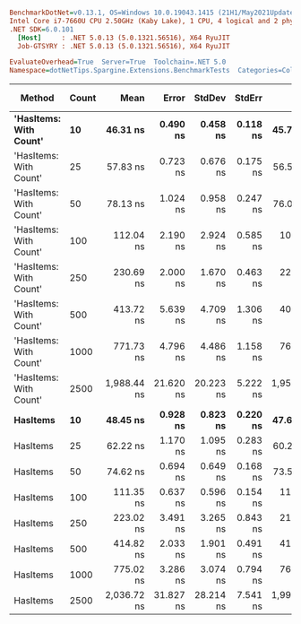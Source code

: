 ``` ini

BenchmarkDotNet=v0.13.1, OS=Windows 10.0.19043.1415 (21H1/May2021Update)
Intel Core i7-7660U CPU 2.50GHz (Kaby Lake), 1 CPU, 4 logical and 2 physical cores
.NET SDK=6.0.101
  [Host]     : .NET 5.0.13 (5.0.1321.56516), X64 RyuJIT
  Job-GTSYRY : .NET 5.0.13 (5.0.1321.56516), X64 RyuJIT

EvaluateOverhead=True  Server=True  Toolchain=.NET 5.0  
Namespace=dotNetTips.Spargine.Extensions.BenchmarkTests  Categories=Collections  

```
|                 Method | Count |        Mean |     Error |    StdDev |   StdErr |         Min |          Q1 |      Median |          Q3 |         Max |         Op/s | CI99.9% Margin | Iterations | Kurtosis | MValue | Skewness | Rank | LogicalGroup | Baseline |  Gen 0 | Code Size |  Gen 1 | Allocated |
|----------------------- |------ |------------:|----------:|----------:|---------:|------------:|------------:|------------:|------------:|------------:|-------------:|---------------:|-----------:|---------:|-------:|---------:|-----:|------------- |--------- |-------:|----------:|-------:|----------:|
| **&#39;HasItems: With Count&#39;** |    **10** |    **46.31 ns** |  **0.490 ns** |  **0.458 ns** | **0.118 ns** |    **45.76 ns** |    **45.99 ns** |    **46.16 ns** |    **46.63 ns** |    **47.06 ns** | **21,591,965.0** |      **0.4895 ns** |      **15.00** |    **1.649** |  **2.000** |   **0.5296** |    **1** |            ***** |       **No** | **0.0213** |     **207 B** |      **-** |     **192 B** |
| &#39;HasItems: With Count&#39; |    25 |    57.83 ns |  0.723 ns |  0.676 ns | 0.175 ns |    56.53 ns |    57.46 ns |    57.65 ns |    58.48 ns |    58.87 ns | 17,291,125.8 |      0.7232 ns |      15.00 |    1.877 |  2.000 |  -0.0874 |    3 |            * |       No | 0.0345 |     207 B |      - |     312 B |
| &#39;HasItems: With Count&#39; |    50 |    78.13 ns |  1.024 ns |  0.958 ns | 0.247 ns |    76.03 ns |    77.67 ns |    78.41 ns |    78.62 ns |    79.62 ns | 12,798,957.0 |      1.0245 ns |      15.00 |    2.618 |  2.000 |  -0.7077 |    6 |            * |       No | 0.0560 |     207 B |      - |     512 B |
| &#39;HasItems: With Count&#39; |   100 |   112.04 ns |  2.190 ns |  2.924 ns | 0.585 ns |   108.64 ns |   109.75 ns |   110.84 ns |   114.20 ns |   118.24 ns |  8,925,679.2 |      2.1904 ns |      25.00 |    2.067 |  2.000 |   0.6598 |    7 |            * |       No | 0.1006 |     207 B |      - |     912 B |
| &#39;HasItems: With Count&#39; |   250 |   230.69 ns |  2.000 ns |  1.670 ns | 0.463 ns |   227.36 ns |   230.24 ns |   231.23 ns |   231.73 ns |   232.84 ns |  4,334,781.3 |      1.9997 ns |      13.00 |    2.599 |  2.000 |  -0.8713 |    9 |            * |       No | 0.2339 |     207 B | 0.0002 |   2,112 B |
| &#39;HasItems: With Count&#39; |   500 |   413.72 ns |  5.639 ns |  4.709 ns | 1.306 ns |   405.40 ns |   410.56 ns |   414.80 ns |   417.11 ns |   421.12 ns |  2,417,102.1 |      5.6394 ns |      13.00 |    1.810 |  2.000 |  -0.3747 |   10 |            * |       No | 0.4573 |     207 B | 0.0014 |   4,112 B |
| &#39;HasItems: With Count&#39; |  1000 |   771.73 ns |  4.796 ns |  4.486 ns | 1.158 ns |   765.65 ns |   768.80 ns |   771.26 ns |   774.90 ns |   781.14 ns |  1,295,782.7 |      4.7959 ns |      15.00 |    2.117 |  2.000 |   0.4807 |   11 |            * |       No | 0.9089 |     207 B | 0.0086 |   8,112 B |
| &#39;HasItems: With Count&#39; |  2500 | 1,988.44 ns | 21.620 ns | 20.223 ns | 5.222 ns | 1,954.84 ns | 1,973.08 ns | 1,986.87 ns | 2,001.00 ns | 2,024.21 ns |    502,907.4 |     21.6198 ns |      15.00 |    1.996 |  2.000 |   0.3137 |   12 |            * |       No | 2.1820 |     207 B | 0.0648 |  20,112 B |
|               **HasItems** |    **10** |    **48.45 ns** |  **0.928 ns** |  **0.823 ns** | **0.220 ns** |    **47.67 ns** |    **47.80 ns** |    **48.27 ns** |    **48.77 ns** |    **50.31 ns** | **20,639,478.7** |      **0.9280 ns** |      **14.00** |    **2.848** |  **2.000** |   **1.0310** |    **2** |            ***** |       **No** | **0.0213** |     **206 B** |      **-** |     **192 B** |
|               HasItems |    25 |    62.22 ns |  1.170 ns |  1.095 ns | 0.283 ns |    60.28 ns |    61.66 ns |    62.45 ns |    62.97 ns |    64.15 ns | 16,071,323.4 |      1.1703 ns |      15.00 |    2.104 |  2.000 |  -0.3434 |    4 |            * |       No | 0.0347 |     206 B |      - |     312 B |
|               HasItems |    50 |    74.62 ns |  0.694 ns |  0.649 ns | 0.168 ns |    73.58 ns |    74.27 ns |    74.35 ns |    75.03 ns |    76.00 ns | 13,401,565.2 |      0.6940 ns |      15.00 |    2.326 |  2.000 |   0.6164 |    5 |            * |       No | 0.0569 |     206 B |      - |     512 B |
|               HasItems |   100 |   111.35 ns |  0.637 ns |  0.596 ns | 0.154 ns |   110.71 ns |   110.87 ns |   111.22 ns |   111.65 ns |   112.61 ns |  8,980,873.8 |      0.6372 ns |      15.00 |    2.157 |  2.000 |   0.7349 |    7 |            * |       No | 0.1024 |     206 B | 0.0001 |     912 B |
|               HasItems |   250 |   223.02 ns |  3.491 ns |  3.265 ns | 0.843 ns |   218.00 ns |   220.25 ns |   222.44 ns |   225.72 ns |   227.88 ns |  4,483,957.8 |      3.4909 ns |      15.00 |    1.553 |  2.000 |   0.1890 |    8 |            * |       No | 0.2358 |     206 B | 0.0005 |   2,112 B |
|               HasItems |   500 |   414.82 ns |  2.033 ns |  1.901 ns | 0.491 ns |   411.84 ns |   413.33 ns |   414.88 ns |   415.74 ns |   419.09 ns |  2,410,709.3 |      2.0327 ns |      15.00 |    2.542 |  2.000 |   0.5354 |   10 |            * |       No | 0.4582 |     206 B | 0.0019 |   4,112 B |
|               HasItems |  1000 |   775.02 ns |  3.286 ns |  3.074 ns | 0.794 ns |   767.62 ns |   773.87 ns |   775.34 ns |   776.79 ns |   779.15 ns |  1,290,294.2 |      3.2863 ns |      15.00 |    2.937 |  2.000 |  -0.7366 |   11 |            * |       No | 0.9212 |     206 B | 0.0124 |   8,104 B |
|               HasItems |  2500 | 2,036.72 ns | 31.827 ns | 28.214 ns | 7.541 ns | 1,995.93 ns | 2,020.95 ns | 2,043.35 ns | 2,049.61 ns | 2,103.51 ns |    490,986.3 |     31.8275 ns |      14.00 |    3.003 |  2.000 |   0.4489 |   13 |            * |       No | 2.1820 |     206 B | 0.0572 |  20,112 B |
